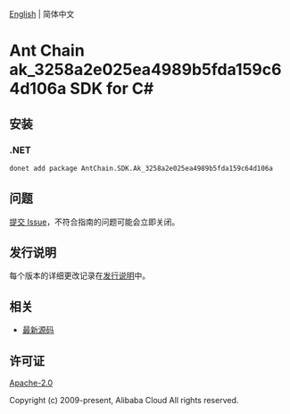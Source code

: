 [English](README.md) | 简体中文

# Ant Chain ak_3258a2e025ea4989b5fda159c64d106a SDK for C#

## 安装

### .NET

```bash
donet add package AntChain.SDK.Ak_3258a2e025ea4989b5fda159c64d106a
```

## 问题

[提交 Issue](https://github.com/alipay/antchain-openapi-prod-sdk/issues/new)，不符合指南的问题可能会立即关闭。

## 发行说明

每个版本的详细更改记录在[发行说明](./ChangeLog.txt)中。

## 相关

* [最新源码](https://github.com/antchain-openapi-prod-sdk)

## 许可证

[Apache-2.0](http://www.apache.org/licenses/LICENSE-2.0)

Copyright (c) 2009-present, Alibaba Cloud All rights reserved.
